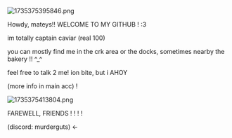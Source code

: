 ![1735375395846.png](https://github.com/user-attachments/assets/fb3b93cf-4447-4508-bd28-b3c48d90ff15)

Howdy, mateys!! WELCOME TO MY GITHUB ! :3

im totally captain caviar (real 100)

you can mostly find me in the crk area or the docks, sometimes nearby the bakery !! ^_^

feel free to talk 2 me! ion bite, but i AHOY

(more info in main acc) !

![1735375413804.png](https://github.com/user-attachments/assets/50c0654a-c5a6-49bf-8f15-e443677ebe2e)

FAREWELL, FRIENDS ! ! ! !

(discord: murderguts) <-
